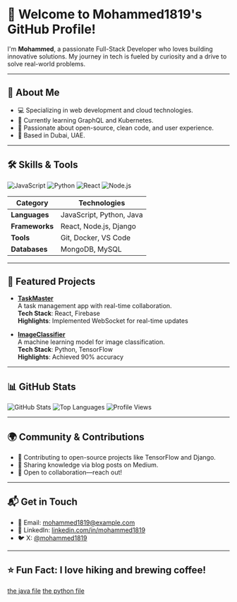 # 👋 Welcome to Mohammed1819's GitHub Profile!

I'm **Mohammed**, a passionate Full-Stack Developer who loves building innovative solutions. My journey in tech is fueled by curiosity and a drive to solve real-world problems.

---

## 🚀 About Me
- 💻 Specializing in web development and cloud technologies.
- 🌱 Currently learning GraphQL and Kubernetes.
- 🎯 Passionate about open-source, clean code, and user experience.
- 📍 Based in Dubai, UAE.

---

## 🛠️ Skills & Tools
![JavaScript](https://img.shields.io/badge/-JavaScript-F7DF1E?logo=javascript&logoColor=black)
![Python](https://img.shields.io/badge/-Python-3776AB?logo=python&logoColor=white)
![React](https://img.shields.io/badge/-React-61DAFB?logo=react&logoColor=black)
![Node.js](https://img.shields.io/badge/-Node.js-339933?logo=node.js&logoColor=white)

| **Category**         | **Technologies**                                   |
|-----------------------|---------------------------------------------------|
| **Languages**        | JavaScript, Python, Java                          |
| **Frameworks**       | React, Node.js, Django                            |
| **Tools**            | Git, Docker, VS Code                              |
| **Databases**        | MongoDB, MySQL                                    |

---

## 🌟 Featured Projects
- **[TaskMaster](https://github.com/mohammed1819/taskmaster)**  
  A task management app with real-time collaboration.  
  **Tech Stack**: React, Firebase  
  **Highlights**: Implemented WebSocket for real-time updates

- **[ImageClassifier](https://github.com/mohammed1819/imageclassifier)**  
  A machine learning model for image classification.  
  **Tech Stack**: Python, TensorFlow  
  **Highlights**: Achieved 90% accuracy

---

## 📊 GitHub Stats
![GitHub Stats](https://github-readme-stats.vercel.app/api?username=mohammed1819&show_icons=true&theme=radical)
![Top Languages](https://github-readme-stats.vercel.app/api/top-langs/?username=mohammed1819&layout=compact&theme=radical)
![Profile Views](https://img.shields.io/badge/Profile%20Views-1000-blue)

---

## 🌍 Community & Contributions
- 🐛 Contributing to open-source projects like TensorFlow and Django.
- 📝 Sharing knowledge via blog posts on Medium.
- 🤝 Open to collaboration—reach out!

---

## 📬 Get in Touch
- 📧 Email: mohammed1819@example.com
- 💼 LinkedIn: [linkedin.com/in/mohammed1819](https://linkedin.com/in/mohammed1819)
- 🐦 X: [@mohammed1819](https://x.com/mohammed1819)

---

⭐ **Fun Fact**: I love hiking and brewing coffee!
---
[the java file](j.java)
[the python file](p.py)
